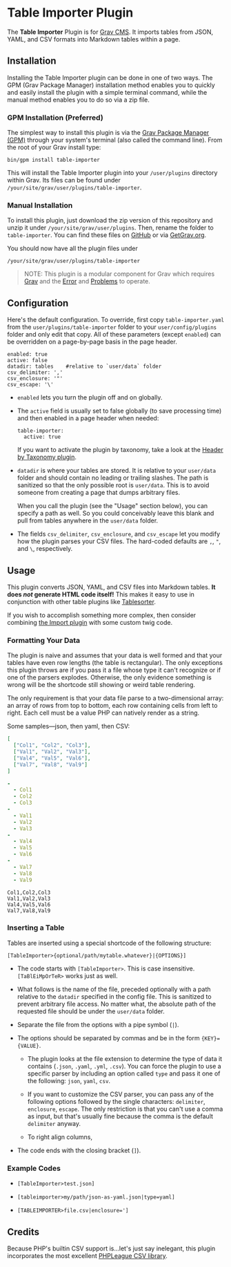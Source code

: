 # Table Importer Plugin

The **Table Importer** Plugin is for [Grav CMS](http://github.com/getgrav/grav). It imports tables from JSON, YAML, and CSV formats into Markdown tables within a page.

## Installation

Installing the Table Importer plugin can be done in one of two ways. The GPM (Grav Package Manager) installation method enables you to quickly and easily install the plugin with a simple terminal command, while the manual method enables you to do so via a zip file.

### GPM Installation (Preferred)

The simplest way to install this plugin is via the [Grav Package Manager (GPM)](http://learn.getgrav.org/advanced/grav-gpm) through your system's terminal (also called the command line).  From the root of your Grav install type:

    bin/gpm install table-importer

This will install the Table Importer plugin into your `/user/plugins` directory within Grav. Its files can be found under `/your/site/grav/user/plugins/table-importer`.

### Manual Installation

To install this plugin, just download the zip version of this repository and unzip it under `/your/site/grav/user/plugins`. Then, rename the folder to `table-importer`. You can find these files on [GitHub](https://github.com/Perlkonig/grav-plugin-table-importer) or via [GetGrav.org](http://getgrav.org/downloads/plugins#extras).

You should now have all the plugin files under

    /your/site/grav/user/plugins/table-importer
	
> NOTE: This plugin is a modular component for Grav which requires [Grav](http://github.com/getgrav/grav) and the [Error](https://github.com/getgrav/grav-plugin-error) and [Problems](https://github.com/getgrav/grav-plugin-problems) to operate.

## Configuration

Here's the default configuration. To override, first copy `table-importer.yaml` from the `user/plugins/table-importer` folder to your `user/config/plugins` folder and only edit that copy. All of these parameters (except `enabled`) can be overridden on a page-by-page basis in the page header.

```
enabled: true
active: false
datadir: tables    #relative to `user/data` folder
csv_delimiter: ','
csv_enclosure: '"'
csv_escape: '\'
```

* `enabled` lets you turn the plugin off and on globally.

* The `active` field is usually set to false globally (to save processing time) and then enabled in a page header when needed:

  ```
  table-importer:
    active: true
  ```

  If you want to activate the plugin by taxonomy, take a look at the [Header by Taxonomy plugin](https://github.com/Perlkonig/grav-plugin-header-by-taxonomy).

* `datadir` is where your tables are stored. It is relative to your `user/data` folder and should contain no leading or trailing slashes. The path is sanitized so that the only possible root is `user/data`. This is to avoid someone from creating a page that dumps arbitrary files.

  When you call the plugin (see the "Usage" section below), you can specify a path as well. So you could conceivably leave this blank and pull from tables anywhere in the `user/data` folder.

* The fields `csv_delimiter`, `csv_enclosure`, and `csv_escape` let you modify how the plugin parses your CSV files. The hard-coded defaults are `,`, `"`, and `\`, respectively.

## Usage

This plugin converts JSON, YAML, and CSV files into Markdown tables. **It does *not* generate HTML code itself!** This makes it easy to use in conjunction with other table plugins like [Tablesorter](https://github.com/Perlkonig/grav-plugin-tablesorter).

If you wish to accomplish something more complex, then consider combining [the Import plugin](https://github.com/Deester4x4jr/grav-plugin-import) with some custom twig code.

### Formatting Your Data

The plugin is naive and assumes that your data is well formed and that your tables have even row lengths (the table is rectangular). The only exceptions this plugin throws are if you pass it a file whose type it can't recognize or if one of the parsers explodes. Otherwise, the only evidence something is wrong will be the shortcode still showing or weird table rendering.

The only requirement is that your data file parse to a two-dimensional array: an array of rows from top to bottom, each row containing cells from left to right. Each cell must be a value PHP can natively render as a string.

Some samples—json, then yaml, then CSV:

```json
[
  ["Col1", "Col2", "Col3"],
  ["Val1", "Val2", "Val3"],
  ["Val4", "Val5", "Val6"],
  ["Val7", "Val8", "Val9"]
]
```

```yaml
-
  - Col1
  - Col2
  - Col3
-
  - Val1
  - Val2
  - Val3
-
  - Val4
  - Val5
  - Val6
-
  - Val7
  - Val8
  - Val9
```

```csv
Col1,Col2,Col3
Val1,Val2,Val3
Val4,Val5,Val6
Val7,Val8,Val9
```

### Inserting a Table

Tables are inserted using a special shortcode of the following structure:

```
[TableImporter>{optional/path/mytable.whatever}|{OPTIONS}]
```

* The code starts with `[TableImporter>`. This is case insensitive. `[TaBlEiMpOrTeR>` works just as well.

* What follows is the name of the file, preceded optionally with a path relative to the `datadir` specified in the config file. This is sanitized to prevent arbitrary file access. No matter what, the absolute path of the requested file should be under the `user/data` folder.

* Separate the file from the options with a pipe symbol (`|`).

* The options should be separated by commas and be in the form `{KEY}={VALUE}`.

  * The plugin looks at the file extension to determine the type of data it contains (`.json`, `.yaml`, `.yml`, `.csv`). You can force the plugin to use a specific parser by including an option called `type` and pass it one of the following: `json`, `yaml`, `csv`.

  * If you want to customize the CSV parser, you can pass any of the following options followed by the single characters: `delimiter`, `enclosure`, `escape`. The only restriction is that you can't use a comma as input, but that's usually fine because the comma is the default `delimiter` anyway.

  * To right align columns, 

* The code ends with the closing bracket (`]`).

### Example Codes

* `[TableImporter>test.json]`

* `[tableimporter>my/path/json-as-yaml.json|type=yaml]`

* `[TABLEIMPORTER>file.csv|enclosure=']`

## Credits

Because PHP's builtin CSV support is...let's just say inelegant, this plugin incorporates the most excellent [PHPLeague CSV library](http://csv.thephpleague.com/).
